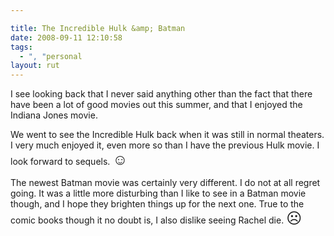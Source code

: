 ```yaml
---

title: The Incredible Hulk &amp; Batman
date: 2008-09-11 12:10:58
tags:
  - ", "personal
layout: rut
---
```


I see looking back that I never said anything other than the fact that there have been a lot of good movies out this summer, and that I enjoyed the Indiana Jones movie.  

We went to see the Incredible Hulk back when it was still in normal theaters.  I very much enjoyed it, even more so than I have the previous Hulk movie.  I look forward to sequels. <font size="+2">&#x263a;</font>

The newest Batman movie was certainly very different.  I do not at all regret going.  It was a little more disturbing than I like to see in a Batman movie though, and I hope they brighten things up for the next one.  True to the comic books though it no doubt is, I also dislike seeing Rachel die.  <font size="+2">&#x2639;</font>

